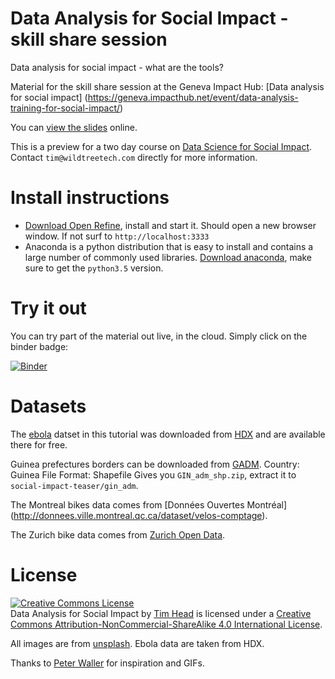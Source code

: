 # Data Analysis for Social Impact - skill share session

Data analysis for social impact - what are the tools?

Material for the skill share session at the Geneva Impact
Hub: [Data analysis for social impact]
(https://geneva.impacthub.net/event/data-analysis-training-for-social-impact/)

You can [view the slides](http://htmlpreview.github.io/?https://github.com/wildtreetech/social-impact-teaser/blob/master/slides/index.html#/) online.

This is a preview for a two day course on [Data Science for Social Impact](http://www.wildtreetech.com/training/beyond-excel-spring-16.html). Contact
`tim@wildtreetech.com` directly for more information.


# Install instructions

* [Download Open Refine](http://openrefine.org/download.html), install and
  start it. Should open a new browser window. If not surf to `http://localhost:3333`
* Anaconda is a python distribution that is easy to install and contains
  a large number of commonly used libraries. [Download anaconda](https://www.continuum.io/downloads), make sure to get the `python3.5`
  version.


# Try it out

You can try part of the material out live, in the cloud. Simply click
on the binder badge:

[![Binder](http://mybinder.org/badge.svg)](http://mybinder.org/repo/wildtreetech/social-impact-teaser)


# Datasets

The [ebola] datset in this tutorial was downloaded from [HDX] and are
available there for free.

Guinea prefectures borders can be downloaded from
[GADM](http://www.gadm.org/country). Country: Guinea File Format: Shapefile
Gives you `GIN_adm_shp.zip`, extract it to `social-impact-teaser/gin_adm`.

The Montreal bikes data comes from [Données Ouvertes Montréal]
(http://donnees.ville.montreal.qc.ca/dataset/velos-comptage).

The Zurich bike data comes from [Zurich Open Data](https://data.stadt-zuerich.ch).


# License

<a rel="license" href="http://creativecommons.org/licenses/by-nc-sa/4.0/"><img alt="Creative Commons License" style="border-width:0" src="https://i.creativecommons.org/l/by-nc-sa/4.0/80x15.png" /></a><br /><span xmlns:dct="http://purl.org/dc/terms/" property="dct:title">Data Analysis for Social Impact</span> by <a xmlns:cc="http://creativecommons.org/ns#" href="https://github.com/wildtreetech/social-impact-teaser" property="cc:attributionName" rel="cc:attributionURL">Tim Head</a> is licensed under a <a rel="license" href="http://creativecommons.org/licenses/by-nc-sa/4.0/">Creative Commons Attribution-NonCommercial-ShareAlike 4.0 International License</a>.

All images are from [unsplash](//unsplash.com). Ebola data are taken from HDX.

Thanks to [Peter Waller](//github.com/pwaller) for inspiration and GIFs.


[hdx]: https://data.hdx.rwlabs.org
[Ebola]: https://data.hdx.rwlabs.org/dataset/rowca-ebola-cases
[Nigeria round 3]: https://data.hdx.rwlabs.org/dataset/nigeria-iom-dtm-datasets
[Nigeria round 7]: https://data.hdx.rwlabs.org/dataset/nigeria-iom-dtm-datasets

